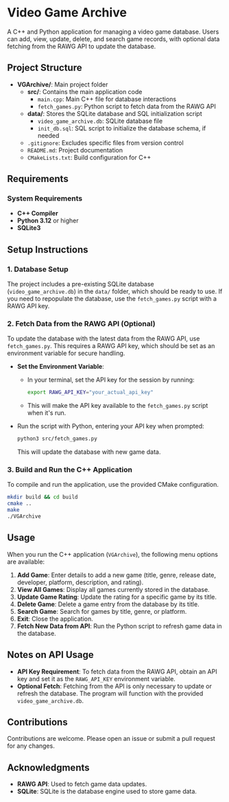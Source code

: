
# Video Game Archive

A C++ and Python application for managing a video game database. Users can add, view, update, delete, and search game records, with optional data fetching from the RAWG API to update the database.

## Project Structure

* **VGArchive/**: Main project folder
  * **src/**: Contains the main application code
    * `main.cpp`: Main C++ file for database interactions
    * `fetch_games.py`: Python script to fetch data from the RAWG API
  * **data/**: Stores the SQLite database and SQL initialization script
    * `video_game_archive.db`: SQLite database file
    * `init_db.sql`: SQL script to initialize the database schema, if needed
  * `.gitignore`: Excludes specific files from version control
  * `README.md`: Project documentation
  * `CMakeLists.txt`: Build configuration for C++

## Requirements

### System Requirements

- **C++ Compiler**
- **Python 3.12** or higher
- **SQLite3**

## Setup Instructions

### 1. Database Setup

The project includes a pre-existing SQLite database (`video_game_archive.db`) in the `data/` folder, which should be ready to use. If you need to repopulate the database, use the `fetch_games.py` script with a RAWG API key.

### 2. Fetch Data from the RAWG API (Optional)

To update the database with the latest data from the RAWG API, use `fetch_games.py`. This requires a RAWG API key, which should be set as an environment variable for secure handling.

- **Set the Environment Variable**:
  - In your terminal, set the API key for the session by running:
    ```bash
    export RAWG_API_KEY="your_actual_api_key"
    ```
  - This will make the API key available to the `fetch_games.py` script when it's run.

- Run the script with Python, entering your API key when prompted:

  ```bash
  python3 src/fetch_games.py
  ```

  This will update the database with new game data.

### 3. Build and Run the C++ Application

To compile and run the application, use the provided CMake configuration.

```bash
mkdir build && cd build
cmake ..
make
./VGArchive
```

## Usage

When you run the C++ application (`VGArchive`), the following menu options are available:

1. **Add Game**: Enter details to add a new game (title, genre, release date, developer, platform, description, and rating).
2. **View All Games**: Display all games currently stored in the database.
3. **Update Game Rating**: Update the rating for a specific game by its title.
4. **Delete Game**: Delete a game entry from the database by its title.
5. **Search Game**: Search for games by title, genre, or platform.
6. **Exit**: Close the application.
7. **Fetch New Data from API**: Run the Python script to refresh game data in the database.

## Notes on API Usage

- **API Key Requirement**: To fetch data from the RAWG API, obtain an API key and set it as the `RAWG_API_KEY` environment variable.
- **Optional Fetch**: Fetching from the API is only necessary to update or refresh the database. The program will function with the provided `video_game_archive.db`.

## Contributions

Contributions are welcome. Please open an issue or submit a pull request for any changes.

## Acknowledgments

- **RAWG API**: Used to fetch game data updates.
- **SQLite**: SQLite is the database engine used to store game data.

